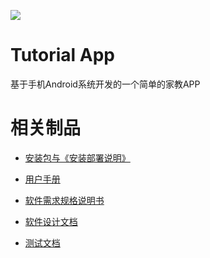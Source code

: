 [![](https://img.shields.io/badge/app-final-brightgreen.svg)](https://github.com/fangjm5/TutorialAp)

# Tutorial App

基于手机Android系统开发的一个简单的家教APP

# 相关制品

- [安装包与《安装部署说明》](https://github.com/fangjm5/TutorialApp/blob/master/doc/apk-setup.zip)

- [用户手册](https://github.com/fangjm5/TutorialApp/blob/master/doc/user-guide.md)

- [软件需求规格说明书](https://github.com/fangjm5/TutorialApp/blob/master/doc/requirement-statement.md)

- [软件设计文档](https://github.com/fangjm5/TutorialApp/blob/master/doc/designing-doc.md)

- [测试文档](https://github.com/fangjm5/TutorialApp/blob/master/doc/unit-testing.md)
